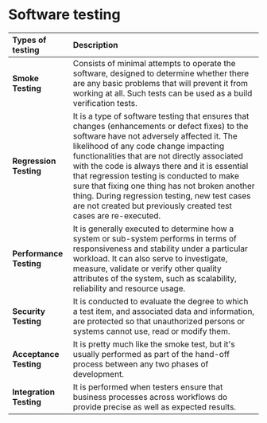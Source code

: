 # Software testing

| Types of testing | **Description** |
| :--- | :--- |
| **Smoke Testing** | Consists of minimal attempts to operate the software, designed to determine whether there are any basic problems that will prevent it from working at all. Such tests can be used as a build verification tests. |
| **Regression Testing** | It is a type of software testing that ensures that changes \(enhancements or defect fixes\) to the software have not adversely affected it. The likelihood of any code change impacting functionalities that are not directly associated with the code is always there and it is essential that regression testing is conducted to make sure that fixing one thing has not broken another thing. During regression testing, new test cases are not created but previously created test cases are re-executed. |
| **Performance Testing** | It is generally executed to determine how a system or sub-system performs in terms of responsiveness and stability under a particular workload. It can also serve to investigate, measure, validate or verify other quality attributes of the system, such as scalability, reliability and resource usage. |
| **Security Testing** | It is conducted to evaluate the degree to which a test item, and associated data and information, are protected so that unauthorized persons or systems cannot use, read or modify them. |
| **Acceptance Testing** | It is pretty much like the smoke test, but it's usually performed as part of the hand-off process between any two phases of development. |
| **Integration Testing** | It is performed when testers ensure that business processes across workflows do provide precise as well as expected results. |



